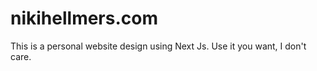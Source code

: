 # nikihellmers.com

This is a personal website design using Next Js. Use it you want, I don't care.
